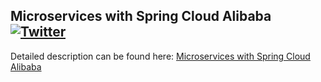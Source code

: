 ## Microservices with Spring Cloud Alibaba  [![Twitter](https://img.shields.io/twitter/follow/piotr_minkowski.svg?style=social&logo=twitter&label=Follow%20Me)](https://twitter.com/piotr_minkowski)

Detailed description can be found here: [Microservices with Spring Cloud Alibaba](https://piotrminkowski.wordpress.com/2018/11/15/microservices-with-spring-cloud-alibaba/) 
